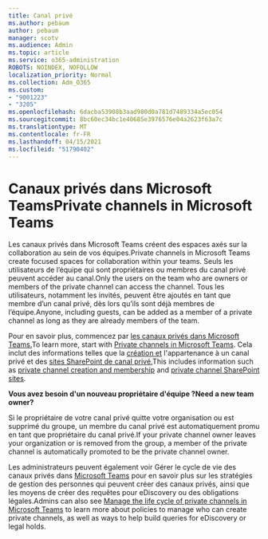 ```yaml
---
title: Canal privé
ms.author: pebaum
author: pebaum
manager: scotv
ms.audience: Admin
ms.topic: article
ms.service: o365-administration
ROBOTS: NOINDEX, NOFOLLOW
localization_priority: Normal
ms.collection: Adm_O365
ms.custom:
- "9001223"
- "3205"
ms.openlocfilehash: 6dacba53908b3aad980d0a781d7489334a5ec054
ms.sourcegitcommit: 8bc60ec34bc1e40685e3976576e04a2623f63a7c
ms.translationtype: MT
ms.contentlocale: fr-FR
ms.lasthandoff: 04/15/2021
ms.locfileid: "51790402"
---
```

# <a name="private-channels-in-microsoft-teams"></a><span data-ttu-id="2a078-102">Canaux privés dans Microsoft Teams</span><span class="sxs-lookup"><span data-stu-id="2a078-102">Private channels in Microsoft Teams</span></span>

<span data-ttu-id="2a078-103">Les canaux privés dans Microsoft Teams créent des espaces axés sur la collaboration au sein de vos équipes.</span><span class="sxs-lookup"><span data-stu-id="2a078-103">Private channels in Microsoft Teams create focused spaces for collaboration within your teams.</span></span> <span data-ttu-id="2a078-104">Seuls les utilisateurs de l’équipe qui sont propriétaires ou membres du canal privé peuvent accéder au canal.</span><span class="sxs-lookup"><span data-stu-id="2a078-104">Only the users on the team who are owners or members of the private channel can access the channel.</span></span> <span data-ttu-id="2a078-105">Tous les utilisateurs, notamment les invités, peuvent être ajoutés en tant que membre d’un canal privé, dès lors qu’ils sont déjà membres de l’équipe.</span><span class="sxs-lookup"><span data-stu-id="2a078-105">Anyone, including guests, can be added as a member of a private channel as long as they are already members of the team.</span></span>

<span data-ttu-id="2a078-106">Pour en savoir plus, commencez par [les canaux privés dans Microsoft Teams.](https://docs.microsoft.com/MicrosoftTeams/private-channels)</span><span class="sxs-lookup"><span data-stu-id="2a078-106">To learn more, start with [Private channels in Microsoft Teams](https://docs.microsoft.com/MicrosoftTeams/private-channels).</span></span> <span data-ttu-id="2a078-107">Cela inclut des informations telles que la [création et](https://docs.microsoft.com/MicrosoftTeams/private-channels#private-channel-creation-and-membership) l'appartenance à un canal privé et des [sites SharePoint de canal privé.](https://docs.microsoft.com/MicrosoftTeams/private-channels#private-channel-sharepoint-sites)</span><span class="sxs-lookup"><span data-stu-id="2a078-107">This includes information such as [private channel creation and membership](https://docs.microsoft.com/MicrosoftTeams/private-channels#private-channel-creation-and-membership) and [private channel SharePoint sites](https://docs.microsoft.com/MicrosoftTeams/private-channels#private-channel-sharepoint-sites).</span></span>

<span data-ttu-id="2a078-108">**Vous avez besoin d'un nouveau propriétaire d'équipe ?**</span><span class="sxs-lookup"><span data-stu-id="2a078-108">**Need a new team owner?**</span></span>

<span data-ttu-id="2a078-109">Si le propriétaire de votre canal privé quitte votre organisation ou est supprimé du groupe, un membre du canal privé est automatiquement promu en tant que propriétaire du canal privé.</span><span class="sxs-lookup"><span data-stu-id="2a078-109">If your private channel owner leaves your organization or is removed from the group, a member of the private channel is automatically promoted to be the private channel owner.</span></span>

<span data-ttu-id="2a078-110">Les administrateurs peuvent également voir Gérer le cycle de vie des canaux privés dans [Microsoft Teams](https://docs.microsoft.com/MicrosoftTeams/private-channels-life-cycle-management) pour en savoir plus sur les stratégies de gestion des personnes qui peuvent créer des canaux privés, ainsi que les moyens de créer des requêtes pour eDiscovery ou des obligations légales.</span><span class="sxs-lookup"><span data-stu-id="2a078-110">Admins can also see [Manage the life cycle of private channels in Microsoft Teams](https://docs.microsoft.com/MicrosoftTeams/private-channels-life-cycle-management) to learn more about policies to manage who can create private channels, as well as ways to help build queries for eDiscovery or legal holds.</span></span>
